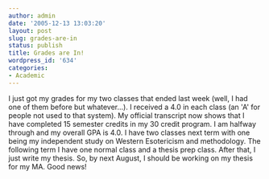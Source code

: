 ```yaml
---
author: admin
date: '2005-12-13 13:03:20'
layout: post
slug: grades-are-in
status: publish
title: Grades are In!
wordpress_id: '634'
categories:
- Academic
---
```


I just got my grades for my two classes that ended last week (well, I
had one of them before but whatever...). I received a 4.0 in each class
(an 'A' for people not used to that system). My official transcript now
shows that I have completed 15 semester credits in my 30 credit program.
I am halfway through and my overall GPA is 4.0. I have two classes next
term with one being my independent study on Western Esotericism and
methodology. The following term I have one normal class and a thesis
prep class. After that, I just write my thesis. So, by next August, I
should be working on my thesis for my MA. Good news!
